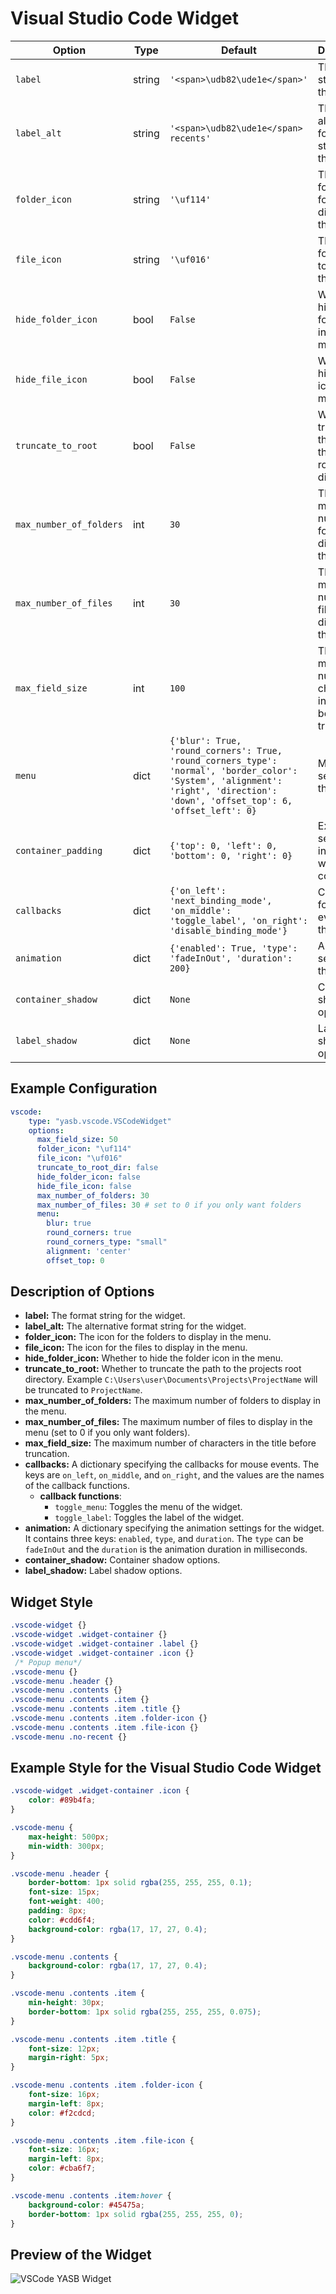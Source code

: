 # Visual Studio Code Widget

| Option           | Type     | Default                        | Description                                                                 |
|------------------|----------|--------------------------------|-----------------------------------------------------------------------------|
| `label`             | string  | `'<span>\udb82\ude1e</span>'` | The format string for the widget. |
| `label_alt`         | string  | `'<span>\udb82\ude1e</span> recents'` | The alternative format string for the widget. |
| `folder_icon`         | string  | `'\uf114'`                     | The icon for the folders to display in the menu. |
| `file_icon`         | string  | `'\uf016'`                     | The icon for the files to display in the menu. |
| `hide_folder_icon` | bool    | `False`                        | Whether to hide the folder icon in the menu. |
| `hide_file_icon` | bool    | `False`                        | Whether to hide the file icon in the menu. |
| `truncate_to_root` | bool    | `False`                        | Whether to truncate the path to the projects root directory. |
| `max_number_of_folders` | int | `30` | The maximum number of folders to display in the menu. |
| `max_number_of_files` | int | `30` | The maximum number of files to display in the menu. |
| `max_field_size` | int | `100` | The maximum number of characters in the title before truncation. |
| `menu`              | dict    | `{'blur': True, 'round_corners': True, 'round_corners_type': 'normal', 'border_color': 'System', 'alignment': 'right', 'direction': 'down', 'offset_top': 6, 'offset_left': 0}` | Menu settings for the widget. |
| `container_padding` | dict | `{'top': 0, 'left': 0, 'bottom': 0, 'right': 0}` | Explicitly set padding inside widget container. |
| `callbacks` | dict | `{'on_left': 'next_binding_mode', 'on_middle': 'toggle_label', 'on_right': 'disable_binding_mode'}` | Callbacks for mouse events on the widget. |
| `animation` | dict | `{'enabled': True, 'type': 'fadeInOut', 'duration': 200}` | Animation settings for the widget. |
| `container_shadow` | dict   | `None` | Container shadow options. |
| `label_shadow` | dict | `None` | Label shadow options. |

## Example Configuration

```yaml
vscode:
    type: "yasb.vscode.VSCodeWidget"
    options:
      max_field_size: 50
      folder_icon: "\uf114"
      file_icon: "\uf016"
      truncate_to_root_dir: false
      hide_folder_icon: false
      hide_file_icon: false
      max_number_of_folders: 30
      max_number_of_files: 30 # set to 0 if you only want folders
      menu:
        blur: true
        round_corners: true
        round_corners_type: "small"
        alignment: 'center'
        offset_top: 0
```

## Description of Options
- **label:** The format string for the widget.
- **label_alt:** The alternative format string for the widget.
- **folder_icon:** The icon for the folders to display in the menu.
- **file_icon:** The icon for the files to display in the menu.
- **hide_folder_icon:** Whether to hide the folder icon in the menu.
- **truncate_to_root:** Whether to truncate the path to the projects root directory. Example `C:\Users\user\Documents\Projects\ProjectName` will be truncated to `ProjectName`.
- **max_number_of_folders:** The maximum number of folders to display in the menu.
- **max_number_of_files:** The maximum number of files to display in the menu (set to 0 if you only want folders).
- **max_field_size:** The maximum number of characters in the title before truncation.
- **callbacks:** A dictionary specifying the callbacks for mouse events. The keys are `on_left`, `on_middle`, and `on_right`, and the values are the names of the callback functions.
  - **callback functions**:
    - `toggle_menu`: Toggles the menu of the widget.
    - `toggle_label`: Toggles the label of the widget.
- **animation:** A dictionary specifying the animation settings for the widget. It contains three keys: `enabled`, `type`, and `duration`. The `type` can be `fadeInOut` and the `duration` is the animation duration in milliseconds.
- **container_shadow:** Container shadow options.
- **label_shadow:** Label shadow options.

## Widget Style
```css
.vscode-widget {}
.vscode-widget .widget-container {}
.vscode-widget .widget-container .label {}
.vscode-widget .widget-container .icon {}
 /* Popup menu*/
.vscode-menu {}
.vscode-menu .header {}
.vscode-menu .contents {}
.vscode-menu .contents .item {}
.vscode-menu .contents .item .title {}
.vscode-menu .contents .item .folder-icon {}
.vscode-menu .contents .item .file-icon {}
.vscode-menu .no-recent {}
```

## Example Style for the Visual Studio Code Widget

```css
.vscode-widget .widget-container .icon {
    color: #89b4fa;
}

.vscode-menu {
    max-height: 500px;
    min-width: 300px;
}

.vscode-menu .header {
    border-bottom: 1px solid rgba(255, 255, 255, 0.1);
    font-size: 15px;
    font-weight: 400;
    padding: 8px;
    color: #cdd6f4;
    background-color: rgba(17, 17, 27, 0.4);
}

.vscode-menu .contents {
    background-color: rgba(17, 17, 27, 0.4);
}

.vscode-menu .contents .item {
    min-height: 30px;
    border-bottom: 1px solid rgba(255, 255, 255, 0.075);
}

.vscode-menu .contents .item .title {
    font-size: 12px;
    margin-right: 5px;
}

.vscode-menu .contents .item .folder-icon {
    font-size: 16px;
    margin-left: 8px;
    color: #f2cdcd;
}

.vscode-menu .contents .item .file-icon {
    font-size: 16px;
    margin-left: 8px;
    color: #cba6f7;
}

.vscode-menu .contents .item:hover {
    background-color: #45475a;
    border-bottom: 1px solid rgba(255, 255, 255, 0);
}
```

## Preview of the Widget
![VSCode YASB Widget](assets/ee9942e2-56694a11-2a9c-0b46-0b1f1f5401b0.png)
